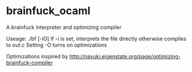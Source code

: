 brainfuck_ocaml
===============

A brainfuck interpreter and optimizing compiler

Useage: ./bf [-iO] <brainfuck file>
If -i is set, interprets the file directly otherwise compiles to out.c
Setting -O turns on optimizations

Optimizations inspired by http://nayuki.eigenstate.org/page/optimizing-brainfuck-compiler
